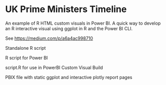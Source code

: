 # UK Prime Ministers Timeline

An example of R HTML custom visuals in Power BI. A quick way to develop an R interactive visual using ggplot in R and the Power BI CLI.

See https://medium.com/p/a6a4ac998710

Standalone R script

R script for Power BI

script.R for use in PowerBI Custom Visual Build

PBIX file with static ggplot and interactive plotly report pages
